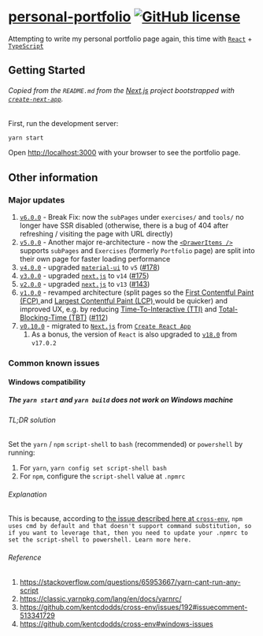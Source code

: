 # [personal-portfolio](https://htbkoo.github.io/personal-portfolio/) [![GitHub license](https://img.shields.io/badge/license-MIT-blue.svg)](https://github.com/htbkoo/personal-portfolio/blob/master/LICENSE.md)

Attempting to write my personal portfolio page again, this time with [`React`](https://github.com/facebook/react) + [`TypeScript`](https://github.com/Microsoft/TypeScript/)

## Getting Started

###### Copied from the `README.md` from the [Next.js](https://nextjs.org/) project bootstrapped with [`create-next-app`](https://github.com/vercel/next.js/tree/canary/packages/create-next-app).

First, run the development server:

```bash
yarn start
```

Open [http://localhost:3000](http://localhost:3000) with your browser to see the portfolio page.

## Other information

### Major updates
1. [`v6.0.0`](https://github.com/htbkoo/personal-portfolio/releases/tag/v5.0.0) - Break Fix: now the `subPages` under `exercises/` and `tools/` no longer have SSR disabled (otherwise, there is a bug of 404 after refreshing / visiting the page with URL directly)
2. [`v5.0.0`](https://github.com/htbkoo/personal-portfolio/releases/tag/v5.0.0) - Another major re-architecture - now the [`<DrawerItems />`](src%2Fcomponents%2Fpage%2FDrawerItems.tsx) supports `subPages` and `Exercises` (formerly `Portfolio` page) are split into their own page for faster loading performance
3. [`v4.0.0`](https://github.com/htbkoo/personal-portfolio/releases/tag/v4.0.0) - upgraded [`material-ui`](https://mui.com/material-ui/migration/migration-v4/) to `v5` ([#178](https://github.com/htbkoo/personal-portfolio/pull/178))
4. [`v3.0.0`](https://github.com/htbkoo/personal-portfolio/releases/tag/v3.0.0) - upgraded [`next.js`](https://nextjs.org/) to `v14` ([#175](https://github.com/htbkoo/personal-portfolio/pull/175))
5. [`v2.0.0`](https://github.com/htbkoo/personal-portfolio/releases/tag/v2.0.0) - upgraded [`next.js`](https://nextjs.org/) to `v13` ([#143](https://github.com/htbkoo/personal-portfolio/pull/143))
6. [`v1.0.0`](https://github.com/htbkoo/personal-portfolio/releases/tag/v1.0.0) - revamped architecture (split pages so the [First Contentful Paint (FCP) ](https://web.dev/fcp/) and [Largest Contentful Paint (LCP) ](https://web.dev/lcp/) would be quicker) and improved UX, e.g. by reducing [Time-To-Interactive (TTI)](https://web.dev/interactive/) and [Total-Blocking-Time (TBT)](https://web.dev/tbt/) ([#112](https://github.com/htbkoo/personal-portfolio/pull/112)) 
7. [`v0.10.0`](https://github.com/htbkoo/personal-portfolio/releases/tag/v0.10.0) - migrated to [`Next.js`](https://nextjs.org/) from [`Create React App`](https://create-react-app.dev/)
   1. As a bonus, the version of `React` is also upgraded to [`v18.0`](https://reactjs.org/blog/2022/03/29/react-v18.html) from `v17.0.2`

### Common known issues

#### Windows compatibility

##### The `yarn start` and `yarn build` does not work on Windows machine

###### TL;DR solution
Set the `yarn` / `npm` `script-shell` to `bash` (recommended) or `powershell` by running:
1. For `yarn`, `yarn config set script-shell bash`
2. For `npm`, configure the `script-shell` value at `.npmrc`

###### Explanation
This is because, according to [the issue described here at `cross-env`](https://github.com/kentcdodds/cross-env#windows-issues), `npm uses cmd by default and that doesn't support command substitution, so if you want to leverage that, then you need to update your .npmrc to set the script-shell to powershell. Learn more here.`

###### Reference
1. https://stackoverflow.com/questions/65953667/yarn-cant-run-any-script
2. https://classic.yarnpkg.com/lang/en/docs/yarnrc/
3. https://github.com/kentcdodds/cross-env/issues/192#issuecomment-513341729
4. https://github.com/kentcdodds/cross-env#windows-issues 
